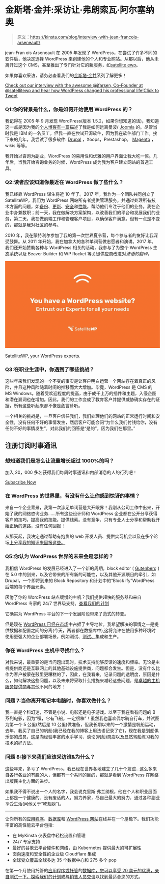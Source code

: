 # 金斯塔·金并:采访让·弗朗索瓦·阿尔塞纳奥

> 原文：<https://kinsta.com/blog/interview-with-jean-francois-arseneault/>

jean-Fran ois Arseneault 在 2005 年发现了 WordPress，在尝试了许多不同的软件后，他决定选择 WordPress 来创建他的个人和专业网站。从那以后，他从未离开过这个 CMS，甚至推出了专门针对它的新服务，如[satellite ewp](https://www.satellitewp.com/)。

如果你喜欢采访，请务必查看我们的[金斯塔·金并](https://kinsta.com/?post_type=post&s=kingpin)系列了解更多！

[Check out our interview with the awesome @jfarsen, Co-Founder at @satellitewp and hear how WordPress changed his professional life!Click to Tweet](https://twitter.com/intent/tweet?url=https%3A%2F%2Fkinsta.com%2Fblog%2Finterview-with-jean-francois-arseneault%2F&via=kinsta&text=Check+out+our+interview+with+the+awesome+%40jfarsen%2C+Co-Founder+at+%40satellitewp+and+hear+how+WordPress+changed+his+professional+life%21&hashtags=wpmtl%2Cwppreneurs)

### Q1:你的背景是什么，你是如何开始使用 WordPress 的？

我记得在 2005 年 9 月发现 WordPress(版本 1.5.2，如果你想知道的话)，我知道这一点是因为我的[个人博客有一篇](https://arseneault.ca/2005/09/14/mambo-was-nice-but-its-over/)描述了我是如何远离曼波/ [Joomla](https://kinsta.com/blog/joomla-vs-wordpress/) 的。尽管当时我是 IBM 的一名员工，但我一直在尝试开源软件，因为我在软件部门工作。接下来的几年，我尝试了很多软件: [Drupal](https://kinsta.com/blog/wordpress-vs-drupal/) ，Xoops，Prestashop， [Magento](https://kinsta.com/magento-market-share/) ，wikis 等等。

我开始以咨询为副业，WordPress 的易用性和优雅的用户界面让我大吃一惊。几年后，当我开始咨询业务的时候，WordPress 成为我为客户建立网站的首选工具。

### Q2:读者应该知道你最近在 WordPress 做了些什么？

我已经靠 WordPress 谋生将近 10 年了。2017 年，我作为一个团队共同创立了 SatelliteWP，我们为 WordPress 网站所有者提供管理服务，并通过处理所有技术方面的问题，如[备份](https://kinsta.com/help/wordpress-backups/)、[更新](https://kinsta.com/blog/how-to-update-wordpress-theme/)、[安全](https://kinsta.com/blog/wordpress-security/)和[性能](https://kinsta.com/blog/third-party-performance/)，帮助他们专注于他们的业务。我在企业中身兼数职；前一天，我在做解决方案架构，以改善我们的平台和发展我们的业务，第二天，我在做前端工作和管理客户项目，以确保客户满意。但有一点是不变的，那就是我对社区的参与。

2010 年，我在蒙特利尔参加了我的第一次世界夏令营，每个参与者的友好让我深受鼓舞。从 2011 年开始，我在加拿大的各种单词营做志愿者和演讲。2017 年，我们还开始赞助各种与 WordPress 相关的活动，我参与了为整个 WordPress 生态系统以及 Beaver Builder 和 WP Rocket 等关键供应商改进对*法语的翻译。*

[![SatelliteWP, your WordPress experts](img/dfde7c4743016eaa854d8d35b37f503f.png)](https://kinsta.com/wp-content/uploads/2019/10/satellitewp-en.jpg)

SatelliteWP, your WordPress experts.



### Q3:在职业生涯中，你遇到了哪些挑战？

这些年来我们发现的一个不变的事实是让客户明白运营一个网站存在着真正的风险，并且这种风险随着时间的推移而大大增加。毕竟，WordPress 是 CMS 的 MS Windows，随着受欢迎程度的提高，由于成千上万的插件和主题，入侵企图和潜在漏洞也在增加。因此，我们的工作变成了教育客户并提供威胁确实存在的证据，所有这些听起来都不像是危言耸听。

一个相关的挑战是，一旦客户信任我们，我们处理他们的网站的正常运行时间和安全性，没有任何不好的事情发生，然后客户可能会问“为什么我们付钱给你，没有任何不好的事情发生”，对此我们的回答是“是的”。因为我们在那里。”

## 注册订阅时事通讯



### 想知道我们是怎么让流量增长超过 1000%的吗？

加入 20，000 多名获得我们每周时事通讯和内部消息的人的行列吧！

[Subscribe Now](#newsletter)

### 在 WordPress 的世界里，有没有什么让你感到惊讶的事情？

来自一个企业背景，我第一次涉足单词营是大开眼界！我刚从公司工作中出来，开始了我的网络咨询业务……所有这些设计师和 WordPress 企业都在公开分享获得客户的技巧，提高我的技能，提供线索。没有竞争，只有专业人士分享和帮助我开始正确的道路，没有任何回报！

从那天起，我决定通过帮助有抱负的 web 开发人员、提供实习机会以及在多个论坛[上分享我的知识来回报这些。](https://kinsta.com/blog/wordpress-support/#forums-groups-and-channels)

### Q5:你认为 WordPress 世界的未来会是怎样的？

我相信 WordPress 的发展已经进入了一个新的周期，block editor ( [Gutenberg](https://kinsta.com/blog/wordpress-5-0/) )在 5.0 中的到来，以及它带来的所有新的可能性，以及其他开源项目的牵引，如 Drupal，一个即将到来的 Block Repository 和计划中的“Block ify”WordPress 后端的每个界面元素。

厌倦了你的 WordPress 站点缓慢的主机？我们提供超快的服务器和来自 WordPress 专家的 24/7 世界级支持。[查看我们的计划](https://kinsta.com/plans/?in-article-cta)

它确实为 WordPress 平台的下一个发展阶段带来了范式的转变。

但是现在 [WordPress 已经在市场](https://kinsta.com/wordpress-market-share/)中占据了主导地位，我希望解决的事情之一是提供数据和配置之间的分离(今天，两者都在数据库中),这将允许在使用多种环境时使用更强大的企业部署场景，例如测试、[测试、](https://kinsta.com/add-ons/?plan=visits-business1&interval=month#h-premium-staging-environments)集成和生产。

### 你在 WordPress 主机中寻找什么？

对我来说，最重要的是当问题出现时，技术支持能够反馈的速度和频率。无论是主机提供商还是互联网上的其他基础设施提供商，问题都会发生。但是，没有什么比作为客户被蒙在鼓里更糟糕的了，因此，在我看来，记录问题的透明度，原因是什么，如何解决这些问题，以及未来将采取什么措施来减轻这些问题，是[卓越的主机服务提供商与其他](https://kinsta.com/clients/)不同的地方！

### 问题 7:当你离开笔记本电脑时，你喜欢做什么？

我一直是个科幻迷，不管是小说、电影还是电子游戏。以至于我在看有问题的 B 系列电影，因为“嘿，它有飞船，一定很棒”！虽然我也喜欢偶尔骑自行车，并试图为第一个 5 公里(然后是 10 公里)做准备，但我长期以来的一个激情是帆船运动，去年，我买了自己的帆船(我已经在我的博客上用法语记录了它)，现在我是划船俱乐部的成员，这是向经验丰富的水手学习、谈论(帆船)商店以及显然驾船练习我的技术的好方法。

### 问题 8:接下来我们应该采访谁&为什么？

这些年来，多亏了 WordPress，我已经在世界各地建立了几十个友谊…这么多来自各行各业的有趣的人，但都有一个共同的目的，那就是看到 WordPress 在网络出版民主化方面的进步。

如果我不得不说出一个人的名字，我会说克里斯·弗兰纳根，他在个人和职业层面上都是一个健康的、没有废话的人，努力养家，尽自己最大的努力，通过各种副业享受生活(问他关于“吃翅膀”)。

* * *

让你所有的[应用程序](https://kinsta.com/application-hosting/)、[数据库](https://kinsta.com/database-hosting/)和 [WordPress 网站](https://kinsta.com/wordpress-hosting/)在线并在一个屋檐下。我们功能丰富的高性能云平台包括:

*   在 MyKinsta 仪表盘中轻松设置和管理
*   24/7 专家支持
*   最好的谷歌云平台硬件和网络，由 Kubernetes 提供最大的可扩展性
*   面向速度和安全性的企业级 Cloudflare 集成
*   全球受众覆盖全球多达 35 个数据中心和 275 多个 pop

在第一个月使用托管的[应用程序或托管](https://kinsta.com/application-hosting/)的[数据库，您可以享受 20 美元的优惠，亲自测试一下。探索我们的](https://kinsta.com/database-hosting/)[计划](https://kinsta.com/plans/)或[与销售人员交谈](https://kinsta.com/contact-us/)以找到最适合您的方式。